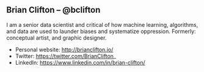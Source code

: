 ## Brian Clifton – @bclifton

I am a senior data scientist and critical of how machine learning, algorithms, and data are used to launder biases and systematize oppression.
Formerly: conceptual artist, and graphic designer.

- Personal website: http://brianclifton.io/
- Twitter: https://twitter.com/BrianClifton_
- LinkedIn: https://www.linkedin.com/in/brian-clifton/
